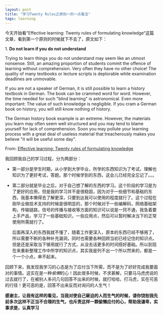 ```yaml
---
layout: post
title: "学习Twenty Rules之原则一的一点看法"
tags: learning
---
```

今天开始看”Effective learning: Twenty rules of formulating knowledge“这篇文章，看到第一个原则的时候就下不去了，原文如下：
  
1\. **Do not learn if you do not understand**

Trying to learn things you do not understand may seem like an utmost nonsense. Still, an amazing proportion of students commit the offence of learning without comprehension. Very often they have no other choice! The quality of many textbooks or lecture scripts is deplorable while examination deadlines are unmovable.

If you are not a speaker of German, it is still possible to learn a history textbook in German. The book can be crammed word for word. However, the time needed for such "blind learning" is astronomical. Even more important: The value of such knowledge is negligible. If you cram a German book on history, you will still know nothing of history.

The German history book example is an extreme. However, the materials you learn may often seem well structured and you may tend to blame yourself for lack of comprehension. Soon you may pollute your learning process with a great deal of useless material that treacherously makes you believe "it will be useful some day". 

From: [Effective learning: Twenty rules of formulating knowledge](https://www.supermemo.com/en/articles/20rules)

我回顾我自己的学习过程，分为两部分：
+ 第一部分是学生时期，从小学到大学毕业，所学的东西知识为了考试，理解也知识为了更好考试，答题。那个时候学到的东西，这会儿已经完全忘记了。。。
+ 第二部分就是毕业之后，对于自己想了解的东西的学习。这个阶段的学习是为了更好的应用，但是我的学习并不是很稳固，因为对于一些细节和基础的东西，我基本懒得去了解更深，只要到达我可以使用的程度就行了。这个过程在刚毕业做技术支持的时候是很明显的，那个时候对于一些编解码，网络基础架构，传输链路，信号的传播与接收等方面的知识可以说是一窍不通，我急着要上手产品，学习了一些基础知识，一些应用点，然后可以暂时解决当下的正常使用所需就行了。

  后面再深入的东西我就不懂了，随着工作更深入，原本的东西已经不够用了，所以需要不断的各种补充漏洞，同时也需要各种回顾当初已经记住的知识点。但是还是采取当下够用就行了方式，从没去话更多的时间搭好基础。所以到现在来重新整理工作中所学的知识点，其实我是列不出一个所以然来的，都是一个一个小点，串不起来。
  
回顾下来，我发现我学习的心态是为了应付当下所需，而不是为了好好完成我要面对的事情。这实在是一种*偷懒*的心！因此很多时候，不求甚解，只要马马虎虎说的过去就行了，在被别人多问几句回答不出来的时候，就打哈哈，打马虎，实在可恶的行径！更可恶的是，回答不出来反而对询问的人生气！

__感谢主，让我有这样的看见，当我对使自己窘迫的人而生气的时候，请你饶恕我先前多次这样不正当不合理的生气，也斥责这样一颗偷懒应付的心，帮助我谦卑，实事求是，认真学习__

